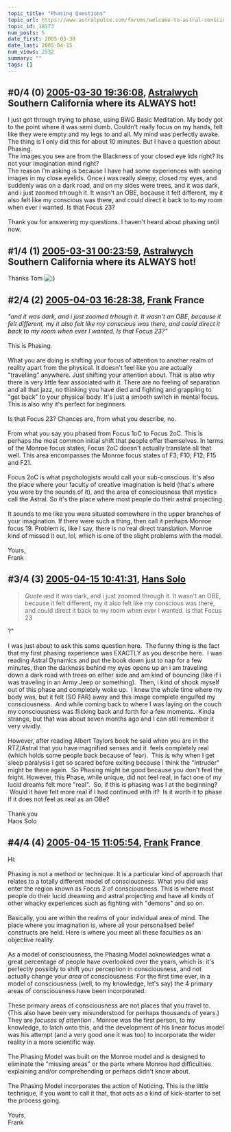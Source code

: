 ```yaml
---
topic_title: "Phasing Questions"
topic_url: https://www.astralpulse.com/forums/welcome-to-astral-consciousness!/phasing-questions
topic_id: 18273
num_posts: 5
date_first: 2005-03-30
date_last: 2005-04-15
num_views: 2532
summary: ""
tags: []
---
```


## \#0/4 (0) [2005-03-30 19:36:08](https://www.astralpulse.com/forums/index.php?msg=158364), [Astralwych](https://www.astralpulse.com/forums/profile/?u=7595) Southern California where its ALWAYS hot! ##
<section>
I just got through trying to phase, using BWG Basic Meditation. My body got to the point where it was semi dumb. Couldn't really focus on my hands, felt like they were empty and my legs to and all. My mind was perfectly awake. The thing is I only did this for about 10 minutes. But I have a question about Phasing.
<br>
The images you see are from the Blackness of your closed eye lids right? Its not your imagination mind right?
<br>
The reason I'm asking is because I have had some experiences with seeing images in my close eyelids. Once i was really sleepy, closed my eyes, and suddenly was on a dark road, and on my sides were trees, and it was dark, and i just zoomed trhough it. It wasn't an OBE, because it felt different, my it also felt like my conscious was there, and could direct it back to to my room when ever I wanted. Is that Focus 23?
<br>
<br>
Thank you for answering my questions. I haven't heard about phasing until now.
</section>

## \#1/4 (1) [2005-03-31 00:23:59](https://www.astralpulse.com/forums/index.php?msg=158407), [Astralwych](https://www.astralpulse.com/forums/profile/?u=7595) Southern California where its ALWAYS hot! ##
<section>
Thanks Tom
<img alt=":)" class="smiley" src="https://www.astralpulse.com/forums/Smileys/fugue/smiley.png" title="Smiley"/>
</section>

## \#2/4 (2) [2005-04-03 16:28:38](https://www.astralpulse.com/forums/index.php?msg=158825), [Frank](https://www.astralpulse.com/forums/profile/?u=359) France ##
<section>
<i>
 "and it was dark, and i just zoomed trhough it. It wasn't an OBE, because it felt different, my it also felt like my conscious was there, and could direct it back to my room when ever I wanted. Is that Focus 23?"
</i>
<br>
<br>
This is Phasing.
<br>
<br>
What you are doing is shifting your focus of attention to another realm of reality apart from the physical. It doesn't feel like you are actually "travelling" anywhere. Just shifting your attention about. That is also why there is very little fear associated with it. There are no feeling of separation and all that jazz, no thinking you have died and fighting and grappling to "get back" to your physical body. It's just a smooth switch in mental focus. This is also why it's perfect for beginners.
<br>
<br>
Is that Focus 23? Chances are, from what you describe, no.
<br>
<br>
From what you say you phased from Focus 1oC to Focus 2oC. This is perhaps the most common initial shift that people offer themselves. In terms of the Monroe focus states, Focus 2oC doesn't actually translate all that well. This area encompasses the Monroe focus states of F3; F10; F12; F15 and F21.
<br>
<br>
Focus 2oC is what psychologists would call your sub-conscious. It's also the place where your faculty of creative imagination is held (that's where you were by the sounds of it), and the area of consciousness that mystics call the Astral. So it's the place where most people do their astral projecting.
<br>
<br>
It sounds to me like you were situated somewhere in the upper branches of your imagination. If there were such a thing, then call it perhaps Monroe focus 19. Problem is, like I say, there is no real direct translation. Monroe kind of missed it out, lol, which is one of the slight problems with the model.
<br>
<br>
Yours,
<br>
Frank
</section>

## \#3/4 (3) [2005-04-15 10:41:31](https://www.astralpulse.com/forums/index.php?msg=160427), [Hans Solo](https://www.astralpulse.com/forums/profile/?u=8848)  ##
<section>
<blockquote class="bbc_standard_quote">
 <cite>
  Quote
 </cite>
 and it was dark, and i just zoomed through it. It wasn't an OBE, because it felt different, my it also felt like my conscious was there, and could direct it back to my room when ever I wanted. Is that Focus 23
</blockquote>
?"
<br>
<br>
I was just about to ask this same question here.  The funny thing is the fact that my first phasing experience was EXACTLY as you describe here.  I was reading Astral Dynamics and put the book down just to nap for a few minutes, then the darkness behind my eyes opens up an i am traveling down a dark road with trees on either side and am kind of bouncing (like if i was traveling in an Army Jeep or something).  Then, i kind of shook myself out of this phase and completely woke up.  I knew the whole time where my body was, but it felt (SO FAR) away and this image complete engulfed my consciousness.  And while coming back to where I was laying on the couch my consciousness was flicking back and forth for a few moments.  Kinda strange, but that was about seven months ago and I can still remember it very vividly.
<br>
<br>
However, after reading Albert Taylors book he said when you are in the RTZ/Astral that you have magnified senses and it  feels completely real (which holds some people back because of fear).  This is why when I get sleep paralysis I get so scared before exiting because I think the "Intruder" might be there again.  So Phasing might be good because you don't feel the fright. However, this Phase, while unique, did not feel real, in fact one of my lucid dreams felt more "real".  So, if this is phasing was I at the beginning?  Would it have felt more real if I had continued with it?  Is it worth it to phase if it does not feel as real as an OBe?
<br>
<br>
Thank you
<br>
Hans Solo
</section>

## \#4/4 (4) [2005-04-15 11:05:54](https://www.astralpulse.com/forums/index.php?msg=160428), [Frank](https://www.astralpulse.com/forums/profile/?u=359) France ##
<section>
Hi:
<br>
<br>
Phasing is not a method or technique. It is a particular kind of approach that relates to a totally different model of consciousness. What you did was enter the region known as Focus 2 of consciousness. This is where most people do their lucid dreaming and astral projecting and have all kinds of other whacky experiences such as fighting with "demons" and so on.
<br>
<br>
Basically, you are within the realms of your individual area of mind. The place where you imagination is, where all your personalised belief constructs are held. Here is where you meet all these faculties as an objective reality.
<br>
<br>
As a model of consciousness, the Phasing Model acknowledges what a great percentage of people have overlooked over the years, which is: it's perfectly possibly to shift your perception in consciousness, and not actually change your
<i>
 area
</i>
of consciousness. For the first time ever, in a model of consciousness (well, to my knowledge, let's say) the 4 primary areas of consciousness have been incorporated.
<br>
<br>
These primary areas of consciousness are not places that you travel to. (This also have been very misunderstood for perhaps thousands of years.) They are
<i>
 focuses of attention
</i>
. Monroe was the first person, to my knowledge, to latch onto this, and the development of his linear focus model was his attempt (and a very good one it was too) to incorporate the wider reality in a more scientific way.
<br>
<br>
The Phasing Model was built on the Monroe model and is designed to eliminate the "missing areas" or the parts where Monroe had difficulties explaining and/or comprehending or perhaps didn't know about.
<br>
<br>
The Phasing Model incorporates the action of Noticing. This is the little technique, if you want to call it that, that acts as a kind of kick-starter to set the process going.
<br>
<br>
Yours,
<br>
Frank
</section>